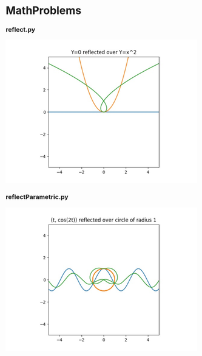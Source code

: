 # MathProblems
### reflect.py
![](reflect.jpg?raw=true)
### reflectParametric.py
![](reflectParametric.jpg?raw=true)

